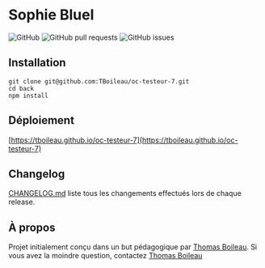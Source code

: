 # Sophie Bluel

![GitHub](https://img.shields.io/github/license/TBoileau/oc-testeur-7?style=for-the-badge)
![GitHub pull requests](https://img.shields.io/github/issues-pr-raw/TBoileau/oc-testeur-7?style=for-the-badge)
![GitHub issues](https://img.shields.io/github/issues-raw/TBoileau/oc-testeur-7?style=for-the-badge)

## Installation

```
git clone git@github.com:TBoileau/oc-testeur-7.git
cd back
npm install
```

## Déploiement

[https://tboileau.github.io/oc-testeur-7](https://tboileau.github.io/oc-testeur-7)

## Changelog

[CHANGELOG.md](/CHANGELOG.md) liste tous les changements effectués lors de chaque release.

## À propos

Projet initialement conçu dans un but pédagogique par [Thomas Boileau](https://github.com/TBoileau). Si vous avez la moindre question, contactez [Thomas Boileau](mailto:t-boileau@email.com?subject=[Github]%20oc-testeur-7)
